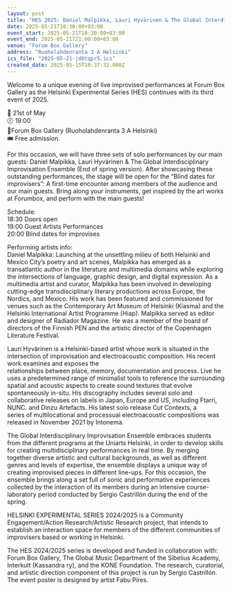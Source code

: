 ```yaml
---
layout: post
title: "HES 2025: Daniel Malpikka, Lauri Hyvärinen & The Global Interdisciplinary Improvisation Ensemble"
date: 2025-05-21T18:30:00+03:00
event_start: 2025-05-21T18:30:00+03:00
event_end: 2025-05-21T21:00:00+03:00
venue: "Forum Box Gallery"
address: "Ruoholahdenranta 3 A Helsinki"
ics_file: "2025-05-21-jd8tqpr5.ics"
created_date: 2025-05-15T10:37:32.000Z
---
```


Welcome to a unique evening of live improvised performances at Forum Box Gallery as the Helsinki Experimental Series (HES) continues with its third event of 2025.  
  
📅 21st of May  
🕖 19:00  
📍Forum Box Gallery (Ruoholahdenranta 3 A Helsinki)  
🎟 Free admission.  
  
For this occasion, we will have three sets of solo performances by our main guests: Daniel Malpikka, Lauri Hyvärinen & The Global Interdisciplinary Improvisation Ensemble (End of spring version). After showcasing these outstanding performances, the stage will be open for the “Blind dates for improvisers”: A first-time encounter among members of the audience and our main guests. Bring along your instruments, get inspired by the art works at Forumbox, and perform with the main guests!  
  
Schedule:  
18:30 Doors open  
19:00 Guest Artists Performances  
20:00 Blind dates for improvises  
  
Performing artists info:  
Daniel Malpikka: Launching at the unsettling milieu of both Helsinki and Mexico City’s poetry and art scenes, Malpikka has emerged as a transatlantic author in the literature and multimedia domains while exploring the intersections of language, graphic design, and digital expression. As a multimedia artist and curator, Malpikka has been involved in developing cutting-edge transdisciplinary literary productions across Europe, the Nordics, and Mexico. His work has been featured and commissioned for venues such as the Contemporary Art Museum of Helsinki (Kiasma) and the Helsinki International Artist Programme (Hiap). Malpikka served as editor and designer of Radiador Magazine. He was a member of the board of directors of the Finnish PEN and the artistic director of the Copenhagen Literature Festival.  
  
Lauri Hyvärinen is a Helsinki-based artist whose work is situated in the intersection of improvisation and electroacoustic composition. His recent work examines and exposes the  
relationships between place, memory, documentation and process. Live he uses a predetermined range of minimalist tools to reference the surrounding spatial and acoustic aspects to create sound textures that evolve spontaneously in-situ. His discography includes several solo and collaborative releases on labels in Japan, Europe and US, including Ftarri, NUNC. and Dinzu Artefacts. His latest solo release Cut Contexts, a  
series of multilocational and processual electroacoustic compositions was released in November 2021 by Intonema.  
  
The Global Interdisciplinary Improvisation Ensemble embraces students from the different programs at the Uniarts Helsinki, in order to develop skills for creating multidisciplinary performances in real time. By merging together diverse artistic and cultural backgrounds, as well as different genres and levels of expertise, the ensemble displays a unique way of creating improvised pieces in different line-ups. For this occasion, the ensemble brings along a set full of sonic and performative experiences collected by the interaction of its members during an intensive course-laboratory period conducted by Sergio Castrillón during the end of the spring.  
  
HELSINKI EXPERIMENTAL SERIES 2024/2025 is a Community Engagement/Action Research/Artistic Research project, that intends to establish an interaction space for members of the different communities of improvisers based or working in Helsinki.  
  
The HES 2024/2025 series is developed and funded in collaboration with: Forum Box Gallery, The Global Music Department of the Sibelius Academy, Interkult (Kassandra ry), and the KONE Foundation. The research, curatorial, and artistic direction component of this project is run by Sergio Castrillón.  
The event poster is designed by artist Fabu Pires.
